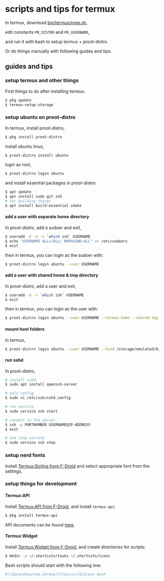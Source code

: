 # scripts and tips for termux

In termux, download [bin/termux/prep.sh](https://raw.githubusercontent.com/meinside/dotfiles/master/bin/termux/prep.sh),

edit constants `PR_DISTRO` and `PR_USERNAME`,

and run it with bash to setup termux + proot-distro.

Or do things manually with following guides and tips:

## guides and tips

### setup termux and other things

First things to do after installing termux:

```bash
$ pkg update
$ termux-setup-storage
```

### setup ubuntu on proot-distro

In termux, install proot-distro,

```bash
$ pkg install proot-distro
```

install ubuntu linux,

```bash
$ proot-distro install ubuntu
```

login as root,

```bash
$ proot-distro login ubuntu
```

and install essential packages in proot-distro:

```bash
$ apt update
$ apt install sudo git zsh
# for building things
$ apt install build-essential cmake
```

#### add a user with separate home directory

In proot-distro, add a sudoer and exit,

```bash
$ useradd -U -m -s `which zsh` USERNAME
$ echo "USERNAME ALL=(ALL) NOPASSWD:ALL" >> /etc/sudoers
$ exit
```

then in termux, you can login as the sudoer with:

```bash
$ proot-distro login ubuntu --user USERNAME
```

#### add a user with shared home & tmp directory

In proot-distro, add a user and exit,

```bash
$ useradd -U -s `which zsh` USERNAME
$ exit
```

then in termux, you can login as the user with:

```bash
$ proot-distro login ubuntu --user USERNAME --termux-home --shared-tmp
```

#### mount host folders

In termux,

```bash
$ proot-distro login ubuntu --user USERNAME --bind /storage/emulated/0/Download:/home/USERNAME/files
```

#### run sshd

In proot-distro,

```bash
# install sshd,
$ sudo apt install openssh-server

# edit config,
$ sudo vi /etc/ssh/sshd_config

# run service,
$ sudo service ssh start

# connect to the server,
$ ssh -p PORTNUMBER USERNAME@IP-ADDRESS
$ exit

# and stop service
$ sudo service ssh stop
```

### setup nerd fonts

Install [Termux:Styling from F-Droid](https://f-droid.org/en/packages/com.termux.styling/) and select appropriate font from the settings.

### setup things for development

#### Termux:API

Install [Termux:API from F-Droid](https://f-droid.org/packages/com.termux.api/), and install `termux-api`:

```bash
$ pkg install termux-api
```

API documents can be found [here](https://wiki.termux.com/wiki/Termux:API).

#### Termux:Widget

Install [Termux:Widget from F-Droid](https://f-droid.org/en/packages/com.termux.widget), and create directories for scripts:

```bash
$ mkdir -p ~/.shortcuts/tasks ~/.shortcuts/icons
```

Bash scripts should start with the following line:

```bash
#!/data/data/com.termux/files/usr/bin/env bash
```

